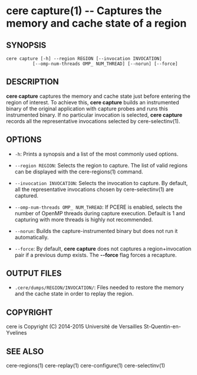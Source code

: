 cere capture(1) -- Captures the memory and cache state of a region
==================================================================

## SYNOPSIS

```
cere capture [-h] --region REGION [--invocation INVOCATION]
          [--omp-num-threads OMP_ NUM_THREAD] [--norun] [--force]
```

## DESCRIPTION

**cere capture** captures the memory and cache state just before entering the region
of interest. To achieve this, **cere capture** builds an instrumented binary of the
original application with capture probes and runs this instrumented binary.
If no particular invocation is selected, **cere capture** records all the
representative invocations selected by cere-selectinv(1).

## OPTIONS

  * `-h`:
    Prints a synopsis and a list of the most commonly used options.

  * `--region REGION`:
    Selects the region to capture. The list of valid regions can be displayed with
    the cere-regions(1) command.

  * `--invocation INVOCATION`:
    Selects the invocation to capture. By default, all the representative
    invocations chosen by cere-selectinv(1) are captured.

  * `--omp-num-threads OMP_ NUM_THREAD`:
    If PCERE is enabled, selects the number of OpenMP threads during capture
    execution. Default is 1 and capturing with more threads is highly not
    recommended.

  * `--norun`:
    Builds the capture-instrumented binary but does not run it automatically.

  * `--force`:
    By default, **cere capture** does not captures a region+invocation pair if a
    previous dump exists. The **--force** flag forces a recapture.

## OUTPUT FILES

  * `.cere/dumps/REGION/INVOCATION/`:
    Files needed to restore the memory and the cache state in order to replay
    the region.

## COPYRIGHT

cere is Copyright (C) 2014-2015 Université de Versailles St-Quentin-en-Yvelines

## SEE ALSO

cere-regions(1) cere-replay(1) cere-configure(1) cere-selectinv(1)
